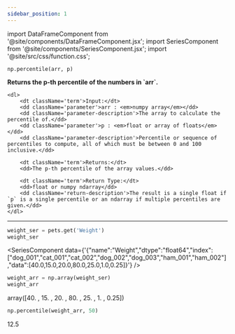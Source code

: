 ```yaml
---
sidebar_position: 1
---
```


import DataFrameComponent from '@site/components/DataFrameComponent.jsx';
import SeriesComponent from '@site/components/SeriesComponent.jsx';
import '@site/src/css/function.css';

<code>np.percentile(arr, p)</code>

<div className='base'>
    <p><strong>Returns the p-th percentile of the numbers in `arr`.</strong></p>

    <dl>
        <dt className='term'>Input:</dt>
        <dd className='parameter'>arr : <em>numpy array</em></dd>
        <dd className='parameter-description'>The array to calculate the percentile of.</dd>
        <dd className='parameter'>p : <em>float or array of floats</em></dd>
        <dd className='parameter-description'>Percentile or sequence of percentiles to compute, all of which must be between 0 and 100 inclusive.</dd>

        <dt className='term'>Returns:</dt>
        <dd>The p-th percentile of the array values.</dd>

        <dt className='term'>Return Type:</dt>
        <dd>float or numpy ndarray</dd>
        <dd className='return-description'>The result is a single float if `p` is a single percentile or an ndarray if multiple percentiles are given.</dd>
    </dl>
</div>

---

```python
weight_ser = pets.get('Weight')
weight_ser
```

<SeriesComponent data={'{"name":"Weight","dtype":"float64","index":["dog_001","cat_001","cat_002","dog_002","dog_003","ham_001","ham_002"],"data":[40.0,15.0,20.0,80.0,25.0,1.0,0.25]}'} />

```python
weight_arr = np.array(weight_ser)
weight_arr
```
array([40.  , 15.  , 20.  , 80.  , 25.  ,  1.  ,  0.25])

```python
np.percentile(weight_arr, 50)
```
12.5
